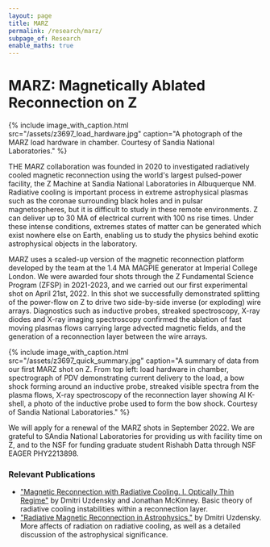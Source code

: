 ```yaml
---
layout: page
title: MARZ
permalink: /research/marz/
subpage_of: Research
enable_maths: true
---
```


# MARZ: Magnetically Ablated Reconnection on Z

{% include image_with_caption.html 
    src="/assets/z3697_load_hardware.jpg" 
    caption="A photograph of the MARZ load hardware in chamber. Courtesy of Sandia National Laboratories."
%}

THE MARZ collaboration was founded in 2020 to investigated radiatively cooled magnetic reconnection using the world's largest pulsed-power facility, the Z Machine at Sandia National Laboratories in Albuquerque NM.
Radiative cooling is important process in extreme astrophysical plasmas such as the coronae surrounding black holes and in pulsar magnetospheres, but it is difficult to study in these remote environments.
Z can deliver up to 30 MA of electrical current with 100 ns rise times. Under these intense conditions, extremes states of matter can be generated which exist nowhere else on Earth, enabling us to study the physics behind exotic astrophysical objects in the laboratory. 

MARZ uses a scaled-up version of the magnetic reconnection platform developed by the team at the 1.4 MA MAGPIE generator at Imperial College London.
We were awarded four shots through the Z Fundamental Science Program (ZFSP) in 2021-2023, and we carried out our first experimental shot on April 21st, 2022. In this shot we successfully demonstrated splitting of the power-flow on Z to drive two side-by-side inverse (or exploding) wire arrays. Diagnostics such as inductive probes, streaked spectroscopy, X-ray diodes and X-ray imaging spectroscopy confirmed the ablation of fast moving plasmas flows carrying large advected magnetic fields, and the generation of a reconnection layer between the wire arrays. 

{% include image_with_caption.html 
    src="/assets/z3697_quick_summary.jpg" 
    caption="A summary of data from our first MARZ shot on Z. From top left: load hardware in chamber, spectrograph of PDV demonstrating current delivery to the load, a bow shock forming around an inductive probe, streaked visible spectra from the plasma flows, X-ray spectroscopy of the reconnection layer showing Al K-shell, a photo of the inductive probe used to form the bow shock. Courtesy of Sandia National Laboratories."
%}

We will apply for a renewal of the MARZ shots in September 2022. We are grateful to SAndia National Laboratories for providing us with facility time on Z, and to the NSF for funding graduate student Rishabh Datta through NSF EAGER PHY2213898.



### Relevant Publications
- ["Magnetic Reconnection with Radiative Cooling. I. Optically Thin Regime"](https://arxiv.org/abs/1007.0774) by Dmitri Uzdensky and Jonathan McKinney. Basic theory of radiative cooling instabilities within a reconnection layer.
- ["Radiative Magnetic Reconnection in Astrophysics."](https://arxiv.org/abs/1510.05397) by Dmitri Uzdensky. More affects of radiation on radiative cooling, as well as a detailed discussion of the astrophysical significance.